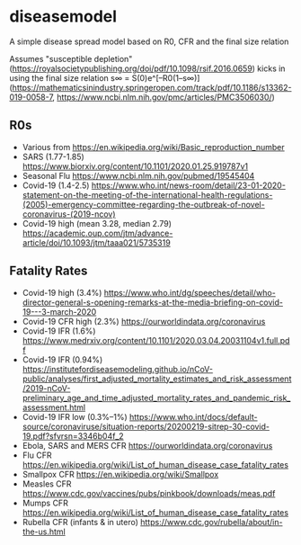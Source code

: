 # diseasemodel
A simple disease spread model based on R0, CFR and the final size relation

Assumes "susceptible depletion" (https://royalsocietypublishing.org/doi/pdf/10.1098/rsif.2016.0659) kicks in using the final size relation s∞ = S(0)e^[–R0(1–s∞)] (https://mathematicsinindustry.springeropen.com/track/pdf/10.1186/s13362-019-0058-7, https://www.ncbi.nlm.nih.gov/pmc/articles/PMC3506030/) 

## R0s
* Various from https://en.wikipedia.org/wiki/Basic_reproduction_number
* SARS (1.77-1.85) https://www.biorxiv.org/content/10.1101/2020.01.25.919787v1
* Seasonal Flu https://www.ncbi.nlm.nih.gov/pubmed/19545404
* Covid-19 (1.4-2.5) https://www.who.int/news-room/detail/23-01-2020-statement-on-the-meeting-of-the-international-health-regulations-(2005)-emergency-committee-regarding-the-outbreak-of-novel-coronavirus-(2019-ncov)
* Covid-19 high (mean 3.28, median 2.79) https://academic.oup.com/jtm/advance-article/doi/10.1093/jtm/taaa021/5735319

## Fatality Rates
* Covid-19 high (3.4%) https://www.who.int/dg/speeches/detail/who-director-general-s-opening-remarks-at-the-media-briefing-on-covid-19---3-march-2020
* Covid-19 CFR high (2.3%) https://ourworldindata.org/coronavirus
* Covid-19 IFR (1.6%) https://www.medrxiv.org/content/10.1101/2020.03.04.20031104v1.full.pdf
* Covid-19 IFR (0.94%) https://institutefordiseasemodeling.github.io/nCoV-public/analyses/first_adjusted_mortality_estimates_and_risk_assessment/2019-nCoV-preliminary_age_and_time_adjusted_mortality_rates_and_pandemic_risk_assessment.html
* Covid-19 IFR low (0.3%–1%) https://www.who.int/docs/default-source/coronaviruse/situation-reports/20200219-sitrep-30-covid-19.pdf?sfvrsn=3346b04f_2
* Ebola, SARS and MERS CFR https://ourworldindata.org/coronavirus
* Flu CFR https://en.wikipedia.org/wiki/List_of_human_disease_case_fatality_rates
* Smallpox CFR https://en.wikipedia.org/wiki/Smallpox
* Measles CFR https://www.cdc.gov/vaccines/pubs/pinkbook/downloads/meas.pdf
* Mumps CFR https://en.wikipedia.org/wiki/List_of_human_disease_case_fatality_rates
* Rubella CFR (infants & in utero) https://www.cdc.gov/rubella/about/in-the-us.html
